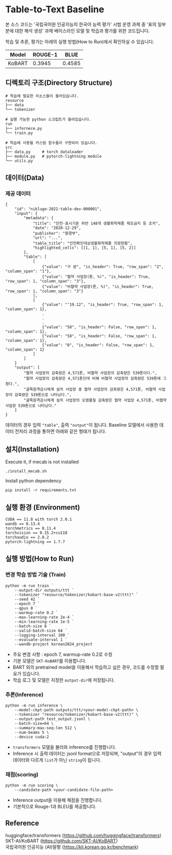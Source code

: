 # Table-to-Text Baseline
본 소스 코드는 '국립국어원 인공지능의 한국어 능력 평가' 시범 운영 과제 중 '표의 일부분에 대한 해석 생성' 과제 베이스라인 모델 및 학습과 평가를 위한 코드입니다.

학습 및 추론, 평가는 아래의 실행 방법(How to Run)에서 확인하실 수 있습니다.  

|Model|ROUGE-1|BLUE|
|:---:|---|---|
|KoBART|0.3945|0.4585|

## 디렉토리 구조(Directory Structure)
```
# 학습에 필요한 리소스들이 들어있습니다.
resource
├── data
└── tokenizer

# 실행 가능한 python 스크립트가 들어있습니다.
run
├── infernece.py
└── train.py

# 학습에 사용될 커스텀 함수들이 구현되어 있습니다.
src
├── data.py     # torch dataloader
├── module.py   # pytorch-lightning module
└── utils.py
```

## 데이터(Data)
### 제공 데이터
```
{
    "id": "nikluge-2022-table-dev-000001",
    "input": {
        "metadata": {
            "title": "안전·표시기준 위반 148개 생활화학제품 제조금지 등 조치",
            "date": "2020-12-29",
            "publisher": "환경부",
            "url": "...",
            "table_title": "안전확인대상생활화학제품 지정현황",
            "highlighted_cells": [[1, 1], [5, 1], [5, 2]]
        },
        "table": [
            [
                {"value": "구 분", "is_header": True, "row_span": "2", "column_span": "1"},
                {"value": "협약 사업장(톤, %)", "is_header": True, "row_span": 1, "column_span": "3"},
                {"value": "비협약 사업장(톤, %)", "is_header": True, "row_span": 1, "column_span": "3"}
            ],
            [
                {"value": "‘19.12", "is_header": True, "row_span": 1, "column_span": 1},
                .
                .
                .
                {"value": "58", "is_header": False, "row_span": 1, "column_span": 1},
                {"value": "58", "is_header": False, "row_span": 1, "column_span": 1},
                {"value": "0", "is_header": False, "row_span": 1, "column_span": 1}
            ]
        ]
    }
    "output": [
        "협약 사업장의 감축량은 4,571톤, 비협약 사업장의 감축량은 539톤이다.",
        "협약 사업장의 감축량은 4,571톤인데 비해 비협약 사업장의 감축량은 539톤에 그쳤다.",
        "굴뚝원격감시체계 설치 사업장 중 협약 사업장의 감축량은 4,571톤, 비협약 사업장의 감축량은 539톤으로 나타났다.",
        "굴뚝원격감시체계 설치 사업장의 오염물질 감축량은 협약 사업장 4,571톤, 비협약 사업장 539톤으로 나타났다."
    ]
}
```
데이터의 경우 입력 `"table"`, 출력 `"output"`이 됩니다. Baseline 모델에서 사용한 데이터 전처리 과정을 통하면 아래와 같은 형태가 됩니다.

## 설치(Installation)
Execute it, if mecab is not installed
```
./install_mecab.sh
```

Install python dependency
```
pip install -r requirements.txt
```

## 실행 환경 (Environment)
```
CUDA == 11.8 with torch 2.0.1
wandb == 0.13.4
torchmetrics == 0.11.4
torchvision == 0.15.2+cu118
torchaudio == 2.0.2
pytorch-lightning == 1.7.7
```


## 실행 방법(How to Run)
### 변경 학습 방법 기술 (Train)
```
python -m run train `
    --output-dir outputs/ttt `
    --tokenizer "resource/tokenizer/kobart-base-v2(ttt)" `
    --seed 42 `
    --epoch 7 `
    --gpus 8 `
    --warmup-rate 0.2 `
    --max-learning-rate 2e-4 `
    --min-learning-rate 1e-5 `
    --batch-size 8 `
    --valid-batch-size 64 `
    --logging-interval 100 `
    --evaluate-interval 1 `
    --wandb-project korean2024_project
```
- 주요 변경 사항 : epoch 7, warmup-rate 0.2로 수정
- 기본 모델은 `SKT-KoBART`를 이용합니다.
- BART 외의 pretrained model을 이용해서 학습하고 싶은 경우, 코드를 수정할 필요가 있습니다.
- 학습 로그 및 모델은 지정한 `output-dir`에 저장됩니다.

### 추론(Inference)
```
python -m run inference \
    --model-ckpt-path outputs/ttt/<your-model-ckpt-path> \
    --tokenizer "resource/tokenizer/kobart-base-v2(ttt)" \
    --output-path test_output.jsonl \
    --batch-size=64 \
    --summary-max-seq-len 512 \
    --num-beams 5 \
    --device cuda:2
```
- `transformers` 모델을 불러와 inference를 진행합니다.
- Inference 시 출력 데이터는 jsonl format으로 저장되며, "output"의 경우 입력 데이터와 다르게 `list`가 아닌 `string`이 됩니다.

### 채점(scoring)
```
python -m run scoring \
    --candidate-path <your-candidate-file-path>
```
- Inference output을 이용해 채점을 진행합니다.
- 기본적으로 Rouge-1과 BLEU를 제공합니다.

## Reference

huggingface/transformers (https://github.com/huggingface/transformers)  
SKT-AI/KoBART (https://github.com/SKT-AI/KoBART)  
국립국어원 인공지능 (AI)말평 (https://kli.korean.go.kr/benchmark)  
